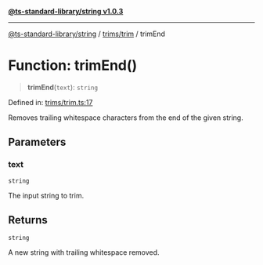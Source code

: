 [**@ts-standard-library/string v1.0.3**](../../../README.md)

***

[@ts-standard-library/string](../../../modules.md) / [trims/trim](../README.md) / trimEnd

# Function: trimEnd()

> **trimEnd**(`text`): `string`

Defined in: [trims/trim.ts:17](https://github.com/gabaudette/ts-stdlib/blob/f3564012967e497619352a1e83b33c59ea25d02c/packages/string/src/trims/trim.ts#L17)

Removes trailing whitespace characters from the end of the given string.

## Parameters

### text

`string`

The input string to trim.

## Returns

`string`

A new string with trailing whitespace removed.
